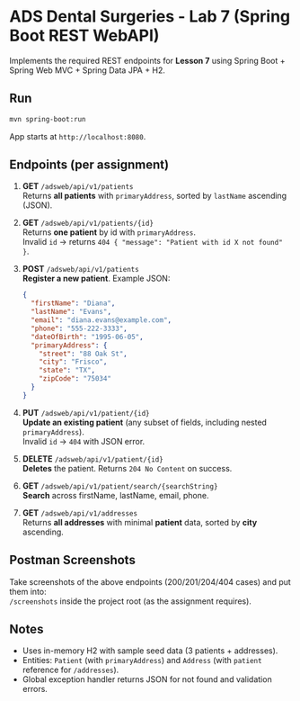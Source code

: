 # ADS Dental Surgeries - Lab 7 (Spring Boot REST WebAPI)

Implements the required REST endpoints for **Lesson 7** using Spring Boot + Spring Web MVC + Spring Data JPA + H2.

## Run

```bash
mvn spring-boot:run
```
App starts at `http://localhost:8080`.

## Endpoints (per assignment)

1. **GET** `/adsweb/api/v1/patients`  
   Returns **all patients** with `primaryAddress`, sorted by `lastName` ascending (JSON).

2. **GET** `/adsweb/api/v1/patients/{id}`  
   Returns **one patient** by id with `primaryAddress`.  
   Invalid `id` → returns `404 { "message": "Patient with id X not found" }`.

3. **POST** `/adsweb/api/v1/patients`  
   **Register a new patient**. Example JSON:
   ```json
   {
     "firstName": "Diana",
     "lastName": "Evans",
     "email": "diana.evans@example.com",
     "phone": "555-222-3333",
     "dateOfBirth": "1995-06-05",
     "primaryAddress": {
       "street": "88 Oak St",
       "city": "Frisco",
       "state": "TX",
       "zipCode": "75034"
     }
   }
   ```

4. **PUT** `/adsweb/api/v1/patient/{id}`  
   **Update an existing patient** (any subset of fields, including nested `primaryAddress`).  
   Invalid `id` → `404` with JSON error.

5. **DELETE** `/adsweb/api/v1/patient/{id}`  
   **Deletes** the patient. Returns `204 No Content` on success.

6. **GET** `/adsweb/api/v1/patient/search/{searchString}`  
   **Search** across firstName, lastName, email, phone.

7. **GET** `/adsweb/api/v1/addresses`  
   Returns **all addresses** with minimal **patient** data, sorted by **city** ascending.

## Postman Screenshots
Take screenshots of the above endpoints (200/201/204/404 cases) and put them into:  
`/screenshots` inside the project root (as the assignment requires).

## Notes
- Uses in-memory H2 with sample seed data (3 patients + addresses).
- Entities: `Patient` (with `primaryAddress`) and `Address` (with `patient` reference for `/addresses`).  
- Global exception handler returns JSON for not found and validation errors.
